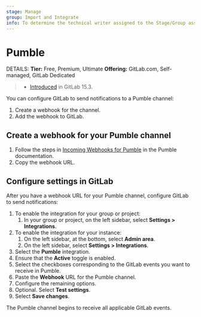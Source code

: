 ```yaml
---
stage: Manage
group: Import and Integrate
info: To determine the technical writer assigned to the Stage/Group associated with this page, see https://handbook.gitlab.com/handbook/product/ux/technical-writing/#assignments
---
```


# Pumble

DETAILS:
**Tier:** Free, Premium, Ultimate
**Offering:** GitLab.com, Self-managed, GitLab Dedicated

> - [Introduced](https://gitlab.com/gitlab-org/gitlab/-/merge_requests/93623) in GitLab 15.3.

You can configure GitLab to send notifications to a Pumble channel:

1. Create a webhook for the channel.
1. Add the webhook to GitLab.

## Create a webhook for your Pumble channel

1. Follow the steps in [Incoming Webhooks for Pumble](https://pumble.com/help/integrations/add-pumble-apps/incoming-webhooks-for-pumble/) in the Pumble documentation.
1. Copy the webhook URL.

## Configure settings in GitLab

After you have a webhook URL for your Pumble channel, configure GitLab to send
notifications:

1. To enable the integration for your group or project:
   1. In your group or project, on the left sidebar, select **Settings > Integrations**.
1. To enable the integration for your instance:
   1. On the left sidebar, at the bottom, select **Admin area**.
   1. On the left sidebar, select **Settings > Integrations**.
1. Select the **Pumble** integration.
1. Ensure that the **Active** toggle is enabled.
1. Select the checkboxes corresponding to the GitLab events you want to receive in Pumble.
1. Paste the **Webhook** URL for the Pumble channel.
1. Configure the remaining options.
1. Optional. Select **Test settings**.
1. Select **Save changes**.

The Pumble channel begins to receive all applicable GitLab events.
